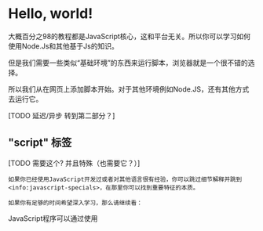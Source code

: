 # Hello, world!

大概百分之98的教程都是JavaScript核心，这和平台无关。所以你可以学习如何使用Node.Js和其他基于Js的知识。

但是我们需要一些类似“基础环境”的东西来运行脚本，浏览器就是一个很不错的选择。

所以我们从在网页上添加脚本开始。对于其他环境例如Node.JS，还有其他方式去运行它。

[TODO 延迟/异步 转到第二部分？]

## "script" 标签

[TODO 需要这个? 并且特殊（也需要它？）]
```smart header="如果我希望进度更快点呢？"
如果你已经使用JavaScript开发过或者对其他语言很有经验，你可以跳过细节解释并跳到<info:javascript-specials>，在那里你可以找到重要特征的本质。

如果你有足够的时间希望深入学习，那么请继续看：
```

JavaScript程序可以通过使用 <script> 标签插入 HTML 中任何位置。

举个例子:

```html run height=100
<!DOCTYPE HTML>
<html>

<body>

  <p>脚本运行前......</p>

*!*
  <script>
    alert( 'Hello, world!' );
  </script>
*/!*

  <p>......脚本运行后</p>

</body>

</html>
```

```online
你可以点击右上角的“Play”按钮运行这个示例程序。
```

由 `<script>` 标签包围的代码块会在浏览器遇到这个标签时候自动执行。

注意一下执行顺序：

1. 浏览器开始解析文档，并展示页面。
2. 当浏览器遇到 `<script>` 标签时，它将转换到JavaScript执行模式，在这个模式中浏览器可以执行脚本。
3. `alert` 命令弹出了一个提示信息并停止了执行。
4. 注意，这时在脚本执行前的页面已经显示。
5. 当脚本执行结束时，浏览器又回到了HTML模式，并且 *只有那时* 页面的其他部分才能得以显示。

![Rendering order](hello-world-render.png)

浏览网页的人直到脚本执行完才能看到之后的内容，换句话说，`<script>` 标签块会阻塞渲染。

## 现代标记

`<script>` 标签有几个现在很少用的属性，但我们可以在一些老代码中找到他们。

`type` 属性：<code>&lt;script <u>type</u>=...&gt;</code>

 : 旧标准的HTML4需要脚本具有类型属性，它通常是 `type="text/javascript"` 。现代HTML标准认为这是默认的，不需要手动设置属性。

`language` 属性： <code>&lt;script <u>language</u>=...&gt;</code>
 这个属性的目的是显示脚本的语言。截至目前，此属性没有意义，默认情况下是JavaScript，不需要设置它。

脚本前后的注释
: 在旧的书籍和指南中，你会在`<script>` 中发现注释，例如这样：

    ```html no-beautify
    <script type="text/javascript"><!--
        ...
    //--></script>
	```

    这些注释本该隐在旧浏览器中藏代码，这些浏览器无法解析`<script>` 标签。但是对于过去15年诞生的浏览器来说，这不是问题。我在这只提到它，因为它是一个指针。如果你在代码中看到了------这代码可能太老了，可能不值得一看。

## 总结

- 我们可以使用一个 `<script>` 标签在这个页面添加一个 JavaScript 脚本。
- `type` 和 `language` 标签不是必要的。
-  `<script>` 标签会阻塞页面的渲染，稍后我们将看看在需要的地方如何规避它。
